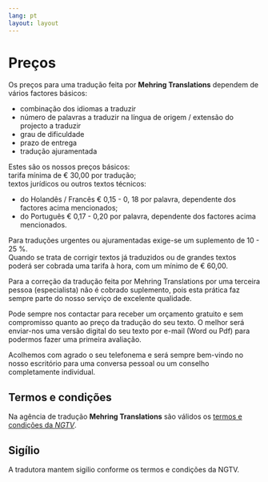 ```yaml
---
lang: pt
layout: layout
---
```


# Preços
Os preços para uma tradução feita por __Mehring Translations__ dependem de vários factores básicos:

- combinação dos idiomas a traduzir
- número de palavras a traduzir na língua de origem / extensão do projecto a traduzir
- grau de dificuldade
- prazo de entrega
- tradução ajuramentada

Estes são os nossos preços básicos:<br />
tarifa mínima de € 30,00 por tradução;<br />
textos jurídicos ou outros textos técnicos:<br />
<ul>
<li>do Holandês / Francês € 0,15 - 0, 18 por palavra, dependente dos factores acima mencionados;</li>
<li>do Português € 0,17 - 0,20 por palavra, dependente dos factores acima mencionados.</li>
</ul>
Para traduções urgentes ou ajuramentadas exige-se um suplemento de 10 - 25 %.<br />
Quando se trata de corrigir textos já traduzidos ou de grandes textos poderá ser cobrada uma tarifa à hora, com um mínimo de € 60,00.

Para a correção da tradução feita por Mehring Translations por uma terceira pessoa (especialista) não é cobrado suplemento, pois esta prática faz sempre parte do nosso serviço de excelente qualidade.



Pode sempre nos contactar para receber um orçamento gratuito e sem compromisso quanto ao preço da tradução do seu texto. O melhor será enviar-nos uma versão digital do seu texto por e-mail (Word ou Pdf) para podermos fazer uma primeira avaliação.

Acolhemos com agrado o seu telefonema e será sempre bem-vindo no nosso escritório para uma conversa pessoal ou um conselho completamente individual.


## Termos e condições

Na agência de tradução __Mehring Translations__ são válidos os <a href="https://www.ngtv.nl/kennisbank/zakelijk/algemene-voorwaarden" target="_blank">termos e condições da <em>NGTV</em></a>.


## Sigílio

A tradutora mantem sigilio conforme os termos e condições da NGTV.
